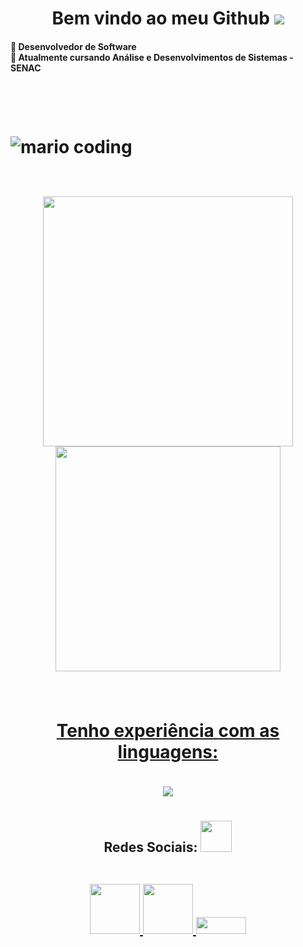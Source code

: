 
<h1 align="center"> Bem vindo ao meu Github <img src="https://media.giphy.com/media/FxAYkQqdw63hC/giphy.gif"><br>
  <h4>
  🚀 Desenvolvedor de Software <br>
  📓 Atualmente cursando Análise e Desenvolvimentos de Sistemas - SENAC <br>
  </h4>
 <h1>
   
<br>

![mario coding](https://i.imgur.com/1ZvVkDc.gif)

  <br> 
  

<div align = "center">
  <a href="https://LuccaLeonard">
    <img width = "400px" src="https://github-readme-stats.vercel.app/api?username=LuccaLeonard&show_icons=true&theme=dark&include_all_commits=true&count_private=true"/>
    <img width = "360px" src="https://github-readme-stats.vercel.app/api/top-langs/?username=LuccaLeonard&layout=compact&langs_count=16&theme=dark"/>
    </div>
  
  #
  
  <h4 align="center">
      Tenho experiência com as linguagens:
  </h4>
 
 <!--Imagens das linguagens-->
<p align="center">
  <a href="https://skillicons.dev">
    <img src="https://skillicons.dev/icons?i=git,js,html,css,react,angular,nodejs,tailwind,bootstrap" />
  </a>
</p>

  
  #
  
<h2 align="center"> Redes Sociais: <img src="https://media0.giphy.com/media/jqNPzdTTxQfOgOqpO4/source.gif" width="50">
<br>
<br>

<p align="center">
<a href="mailto: luccaleonardo1002@gmail.com">
 <img src="https://img.shields.io/badge/-Lucca-c14438?style=flat-square&logo=Gmail&logoColor=white&link=luccaleonardo1002@gmail.com" width = "80px"/>
</a>
<a href="https://www.instagram.com/its_luccaa/">
 <img src="https://img.shields.io/badge/-Lucca-c14438?style=flat-square&logo=Instagram&logoColor=white&link=https://www.instagram.com/its_luccaa/" width = "80px"/>
</a>
<a href="https://www.linkedin.com/in/lucca-leonardo-537593214/">
 <img src="https://img.shields.io/badge/-Lucca-blue?style=flat-square&logo=Linkedin&logoColor=white&link=https://www.linkedin.com/in/lucca-leonardo-537593214/"width = "80px" height="27px"/>
</a>
</p>
</h2>
